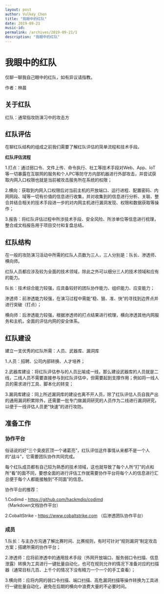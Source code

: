 ```yaml
---
layout: post
author: Vulkey_Chen
title: "我眼中的红队"
date: 2019-09-21
music-id: 
permalink: /archives/2019-09-21/1
description: "我眼中的红队"
---
```


# 我眼中的红队

仅聊一聊我自己眼中的红队，如有异议请指教。

作者：林晨

## 关于红队

红队：通常指攻防演习中的攻击方

## 红队评估

在聊红队结构的组成之前我们需要了解红队评估的简单流程和技术手段。

**红队评估流程**

1.打点：通过弱口令、文件上传、命令执行、社工等技术手段对Web、App、IoT等一切暴露在互联网的服务和个人PC等防守方内部机器进行外部攻击，并尝试获取内网入口权限也就是当前被攻击服务所在系统的权限；

2.横向：获取到内网入口权限后对当前主机的开放端口、运行进程、配置密码、内网网段、域等一切有价值的信息进行收集，并对收集到的信息进行分析、关联、整合并结合相关的技术手段进一步的对内网主机进行漏洞发现、权限和数据获取等操作；

3.报告：将红队评估过程中所涉技术手段、安全风险、所涉单位等信息进行梳理，整合成文档报告用于项目交付和复盘总结。

## 红队结构

在一般的攻防演习活动中所需的红队人员数为三人，三人分别是：队长、渗透师、横向师。

红队人员都应涉及较为全面的技术领域，除此之外可以细分三人的技术领域和应有的能力。

队长：技术综合能力较强，应具备较好的团队协作能力、组织能力、应变能力；

渗透师：前渗透能力较强，在演习过程中需能“稳、狠、准、快”的寻找到边界点并进行突破（打点）；

横向师：后渗透能力较强，根据渗透师的打点结果进行梳理，横向渗透其他内网服务和主机，全面的评估内网的安全体系。

## 红队建设

建立一支优秀的红队所需：人员、武器库、漏洞库

1.人员：招聘、公司内部转换、人才培养；

2.武器库建设：将红队评估参与的人员比喻成一线，那么建设武器库的人员就是二线，二线人员不需要直接参与到红队评估中，但需要起到支撑作用；例如将一线人员的需求进行工具、脚本化的转变；

3.漏洞库建设：同上所述漏洞库的建设也离不开人员，除了红队评估人员自我产出的通用漏洞积累除外，还需要一批专门做漏洞研究的人员作为二线进行漏洞研究，以便于一线评估人员更“快速”的进行攻防。

## 准备工作

### 协作平台

俗话说的好“三个臭皮匠顶一个诸葛亮”，红队评估这件事情从来都不是一个人的“战斗”，它需要团队协作共同完成。

每个红队成员都有自己较为熟悉的技术领域，这也就导致了每个人所“打”的点和所“看”的面不同，要想全面的进行评估工作就需要协作平台将每个人的信息进行汇总便于每个人都能接触到“不同面”的信息。

协作平台的推荐：

1.Codimd - https://github.com/hackmdio/codimd （Markdown文档协作平台）

2.CobaltStrike - https://www.cobaltstrike.com （后渗透团队协作平台）

### 成员

1.队长：与主办方沟通了解比赛时间、比赛规则，有时可针对“规则漏洞”制定攻击方案；搭建所需的协作平台；

2.渗透师：应将前渗透中的通用技术手段（外网开放端口、服务弱口令扫描、信息泄露）转换为工具进行一键批量自动化，也可在规则允许的情况下准备对应的扫描器（通常目标几百、上千个的情况下没有精力一个一个的手工查看）；

3.横向师：应将内网的弱口令扫描、端口扫描、高危漏洞扫描等操作转换为工具进行一键批量自动化，避免在后期的横向中浪费大量的不必要时间。
